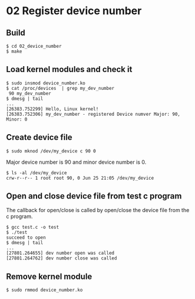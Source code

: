 # 02 Register device number
## Build
```
$ cd 02_device_number
$ make
```

## Load kernel modules and check it
```
$ sudo insmod device_number.ko
$ cat /proc/devices  | grep my_dev_number
 90 my_dev_number
$ dmesg | tail
...
[26383.752299] Hello, Linux kernel!
[26383.752306] my_dev_number - registered Device numver Major: 90, Minor: 0
```

## Create device file
```
$ sudo mknod /dev/my_device c 90 0
```
Major device number is 90 and minor device number is 0.
```
$ ls -al /dev/my_device
crw-r--r-- 1 root root 90, 0 Jun 25 21:05 /dev/my_device
```

## Open and close device file from test c program
The callback for open/close is called by open/close the device file from the c program.
```
$ gcc test.c -o test
$ ./test
succeed to open
$ dmesg | tail
...
[27801.264655] dev number open was called
[27801.264762] dev number close was called
```

## Remove kernel module
```
$ sudo rmmod device_number.ko
```